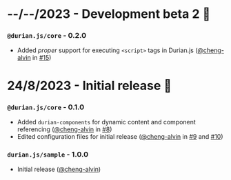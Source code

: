 # --/--/2023 - Development beta 2 🙌
### `@durian.js/core` - 0.2.0
- Added _proper_ support for executing `<script>` tags in Durian.js ([@cheng-alvin](https://github.com/cheng-alvin) in [#15](https://github.com/cheng-alvin/durian.js/pull/15))

# 24/8/2023 - Initial release 🥳
### `@durian.js/core` - 0.1.0
- Added `durian-components` for dynamic content and component referencing ([@cheng-alvin](https://github.com/cheng-alvin) in [#8](https://github.com/cheng-alvin/durian.js/pull/8))
- Edited configuration files for initial release ([@cheng-alvin](https://github.com/cheng-alvin) in [#9](https://github.com/cheng-alvin/durian.js/pull/9) and [#10](https://github.com/cheng-alvin/pull/10))

### `durian.js/sample` - 1.0.0
- Initial release ([@cheng-alvin](https://github.com/cheng-alvin))
